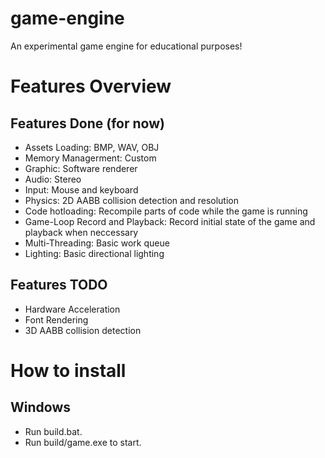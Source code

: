 # game-engine
An experimental game engine for educational purposes!

# Features Overview
## Features Done (for now)
- Assets Loading: BMP, WAV, OBJ
- Memory Managerment: Custom
- Graphic: Software renderer
- Audio: Stereo
- Input: Mouse and keyboard
- Physics: 2D AABB collision detection and resolution
- Code hotloading: Recompile parts of code while the game is running
- Game-Loop Record and Playback: Record initial state of the game and playback when neccessary
- Multi-Threading: Basic work queue
- Lighting: Basic directional lighting

## Features TODO
- Hardware Acceleration
- Font Rendering
- 3D AABB collision detection

# How to install
## Windows
- Run build.bat.
- Run build/game.exe to start.